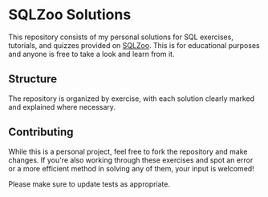 # SQLZoo Solutions

This repository consists of my personal solutions for SQL exercises, tutorials, and quizzes provided on [SQLZoo](https://sqlzoo.net/). This is for educational purposes and anyone is free to take a look and learn from it.

## Structure

The repository is organized by exercise, with each solution clearly marked and explained where necessary.

## Contributing

While this is a personal project, feel free to fork the repository and make changes. If you're also working through these exercises and spot an error or a more efficient method in solving any of them, your input is welcomed!

Please make sure to update tests as appropriate.
